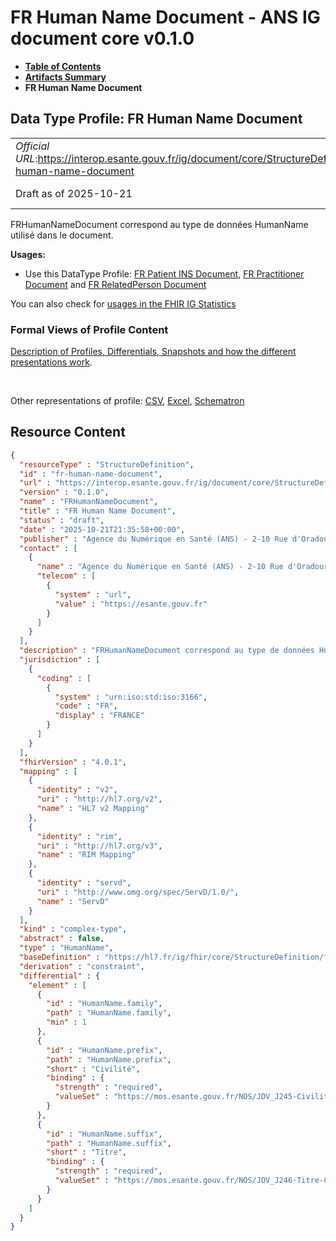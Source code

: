# FR Human Name Document - ANS IG document core v0.1.0

* [**Table of Contents**](toc.md)
* [**Artifacts Summary**](artifacts.md)
* **FR Human Name Document**

## Data Type Profile: FR Human Name Document 

| | |
| :--- | :--- |
| *Official URL*:https://interop.esante.gouv.fr/ig/document/core/StructureDefinition/fr-human-name-document | *Version*:0.1.0 |
| Draft as of 2025-10-21 | *Computable Name*:FRHumanNameDocument |

 
FRHumanNameDocument correspond au type de données HumanName utilisé dans le document. 

**Usages:**

* Use this DataType Profile: [FR Patient INS Document](StructureDefinition-fr-patient-ins-document.md), [FR Practitioner Document](StructureDefinition-fr-practitioner-document.md) and [FR RelatedPerson Document](StructureDefinition-fr-related-person-document.md)

You can also check for [usages in the FHIR IG Statistics](https://packages2.fhir.org/xig/ans.document.fr.core|current/StructureDefinition/fr-human-name-document)

### Formal Views of Profile Content

 [Description of Profiles, Differentials, Snapshots and how the different presentations work](http://build.fhir.org/ig/FHIR/ig-guidance/readingIgs.html#structure-definitions). 

 

Other representations of profile: [CSV](StructureDefinition-fr-human-name-document.csv), [Excel](StructureDefinition-fr-human-name-document.xlsx), [Schematron](StructureDefinition-fr-human-name-document.sch) 



## Resource Content

```json
{
  "resourceType" : "StructureDefinition",
  "id" : "fr-human-name-document",
  "url" : "https://interop.esante.gouv.fr/ig/document/core/StructureDefinition/fr-human-name-document",
  "version" : "0.1.0",
  "name" : "FRHumanNameDocument",
  "title" : "FR Human Name Document",
  "status" : "draft",
  "date" : "2025-10-21T21:35:58+00:00",
  "publisher" : "Agence du Numérique en Santé (ANS) - 2-10 Rue d'Oradour-sur-Glane, 75015 Paris",
  "contact" : [
    {
      "name" : "Agence du Numérique en Santé (ANS) - 2-10 Rue d'Oradour-sur-Glane, 75015 Paris",
      "telecom" : [
        {
          "system" : "url",
          "value" : "https://esante.gouv.fr"
        }
      ]
    }
  ],
  "description" : "FRHumanNameDocument correspond au type de données HumanName utilisé dans le document.",
  "jurisdiction" : [
    {
      "coding" : [
        {
          "system" : "urn:iso:std:iso:3166",
          "code" : "FR",
          "display" : "FRANCE"
        }
      ]
    }
  ],
  "fhirVersion" : "4.0.1",
  "mapping" : [
    {
      "identity" : "v2",
      "uri" : "http://hl7.org/v2",
      "name" : "HL7 v2 Mapping"
    },
    {
      "identity" : "rim",
      "uri" : "http://hl7.org/v3",
      "name" : "RIM Mapping"
    },
    {
      "identity" : "servd",
      "uri" : "http://www.omg.org/spec/ServD/1.0/",
      "name" : "ServD"
    }
  ],
  "kind" : "complex-type",
  "abstract" : false,
  "type" : "HumanName",
  "baseDefinition" : "https://hl7.fr/ig/fhir/core/StructureDefinition/fr-core-human-name",
  "derivation" : "constraint",
  "differential" : {
    "element" : [
      {
        "id" : "HumanName.family",
        "path" : "HumanName.family",
        "min" : 1
      },
      {
        "id" : "HumanName.prefix",
        "path" : "HumanName.prefix",
        "short" : "Civilité",
        "binding" : {
          "strength" : "required",
          "valueSet" : "https://mos.esante.gouv.fr/NOS/JDV_J245-Civilite-CISIS/FHIR/JDV-J245-Civilite-CISIS"
        }
      },
      {
        "id" : "HumanName.suffix",
        "path" : "HumanName.suffix",
        "short" : "Titre",
        "binding" : {
          "strength" : "required",
          "valueSet" : "https://mos.esante.gouv.fr/NOS/JDV_J246-Titre-CISIS/FHIR/JDV-J246-Titre-CISIS"
        }
      }
    ]
  }
}

```
